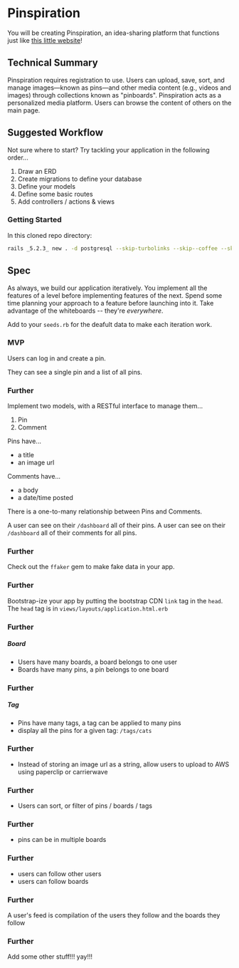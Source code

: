 # Pinspiration

You will be creating Pinspiration, an idea-sharing platform that functions just like [this little website](https://www.pinterest.com/)!

## Technical Summary

Pinspiration requires registration to use. Users can upload, save, sort, and manage images—known as pins—and other media content (e.g., videos and images) through collections known as "pinboards". Pinspiration acts as a personalized media platform. Users can browse the content of others on the main page.

## Suggested Workflow

Not sure where to start? Try tackling your application in the following order...
  1. Draw an ERD
  2. Create migrations to define your database
  3. Define your models
  4. Define some basic routes
  5. Add controllers / actions & views

### Getting Started

In this cloned repo directory:

```bash
rails _5.2.3_ new . -d postgresql --skip-turbolinks --skip--coffee --skip-git
```
## Spec

As always, we build our application iteratively. You implement all the features of a level before implementing features of the next. Spend some time planning your approach to a feature before launching into it. Take advantage of the whiteboards -- they're _everywhere_.

Add to your `seeds.rb` for the deafult data to make each iteration work.

### MVP
Users can log in and create a pin.

They can see a single pin and a list of all pins.

### Further

Implement two models, with a RESTful interface to manage them...  
  1. Pin  
  2. Comment

Pins have...
- a title
- an image url

Comments have...
- a body
- a date/time posted

There is a one-to-many relationship between Pins and Comments.

A user can see on their `/dashboard` all of their pins.
A user can see on their `/dashboard` all of their comments for all pins.

### Further
Check out the `ffaker` gem to make fake data in your app.

### Further
Bootstrap-ize your app by putting the bootstrap CDN `link` tag in the `head`. The `head` tag is in `views/layouts/application.html.erb`

### Further

##### Board

- Users have many boards, a board belongs to one user
- Boards have many pins, a pin belongs to one board

### Further

##### Tag

- Pins have many tags, a tag can be applied to many pins
- display all the pins for a given tag: `/tags/cats`

### Further

* Instead of storing an image url as a string, allow users to upload to AWS using
paperclip or carrierwave

### Further
* Users can sort, or filter of pins / boards / tags

### Further
- pins can be in multiple boards

### Further

- users can follow other users
- users can follow boards

### Further
A user's feed is compilation of the users they follow and the boards they follow

### Further
Add some other stuff!!! yay!!!